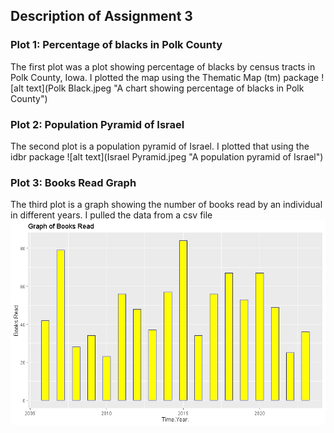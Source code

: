 ## Description of Assignment 3 


### Plot 1: Percentage of blacks in Polk County
The first plot was a plot showing percentage of blacks by census tracts in Polk County, Iowa. I plotted the map using the Thematic Map (tm) package
![alt text](Polk Black.jpeg "A chart showing percentage of blacks in Polk County")





### Plot 2: Population Pyramid of Israel
The second plot is a population pyramid of Israel. I plotted that using the idbr package
![alt text](Israel Pyramid.jpeg "A population pyramid of Israel")



### Plot 3: Books Read Graph
The third plot is a graph showing the number of books read by an individual in different years. I pulled the data from a csv file
![alt text](Books_Graph.jpeg "A graph showing books read in different years")
